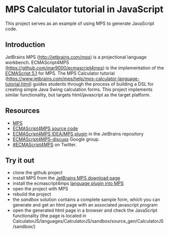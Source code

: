 # MPS Calculator tutorial in JavaScript

This project serves as an example of using MPS to generate JavaScript code.

## Introduction

JetBrains MPS (http://jetbrains.com/mps) is a projectional language workbench. ECMAScript4MPS (https://github.com/mar9000/ecmascript4mps) is the implementation of the [ECMAScript 5.1](http://www.ecma-international.org/ecma-262/5.1/) for MPS.
The MPS Calculator tutorial (https://www.jetbrains.com/mps/help/mps-calculator-language-tutorial.html) guides students through the process of building a DSL for creating simple Java Swing calculation forms. This project implements similar functionality, but targets html/javascript as the target platform.

## Resources

  * [MPS](http://jetbrains.com/mps)
  * [ECMAScript4MPS source code](https://github.com/mar9000/ecmascript4mps)
  * [ECMAScript4MPS IDEA/MPS plugin](https://plugins.jetbrains.com/plugin/8199) in the JetBrains repository
  * [ECMAScript4MPS-discuss](https://groups.google.com/forum/#!forum/ecmascript4mps-discuss) Google group.
  * [#ECMAScript4MPS](https://twitter.com/hashtag/ECMAScript4MPS) on Twitter.

## Try it out

  * clone the github project
  * install MPS from the [JetBrains MPS download page](http://jetbrains.com/mps/download)
  * install the ecmascript4mps [language plugin into MPS](https://plugins.jetbrains.com/plugin/8199)
  * open the project with MPS
  * rebuild the project
  * the *sandbox* solution contains a complete sample form, which you can generate and get an html page with an associated javascript program
  * open the generated html page in a browser and check the JavaScript functionality (the page is located in CalculatorJS/languages/CalculatorJS/sandbox/source_gen/CalculatorJS/sandbox/)



